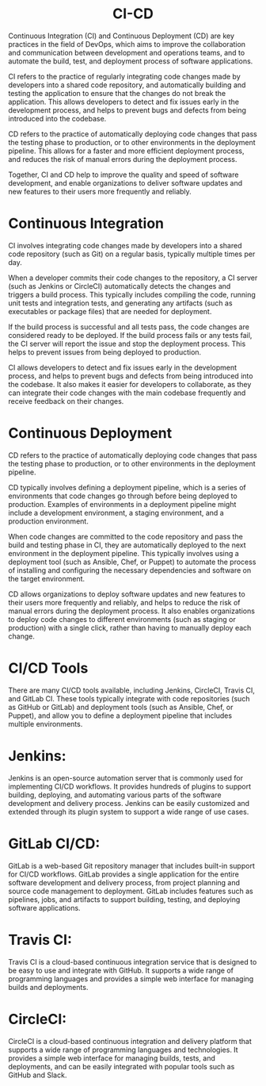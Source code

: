 <h1 align="center"> CI-CD </h1>

Continuous Integration (CI) and Continuous Deployment (CD) are key practices in the field of DevOps, which aims to improve the collaboration and communication between development and operations teams, and to automate the build, test, and deployment process of software applications.

CI refers to the practice of regularly integrating code changes made by developers into a shared code repository, and automatically building and testing the application to ensure that the changes do not break the application. This allows developers to detect and fix issues early in the development process, and helps to prevent bugs and defects from being introduced into the codebase.

CD refers to the practice of automatically deploying code changes that pass the testing phase to production, or to other environments in the deployment pipeline. This allows for a faster and more efficient deployment process, and reduces the risk of manual errors during the deployment process.

Together, CI and CD help to improve the quality and speed of software development, and enable organizations to deliver software updates and new features to their users more frequently and reliably.

# Continuous Integration

CI involves integrating code changes made by developers into a shared code repository (such as Git) on a regular basis, typically multiple times per day.

When a developer commits their code changes to the repository, a CI server (such as Jenkins or CircleCI) automatically detects the changes and triggers a build process. This typically includes compiling the code, running unit tests and integration tests, and generating any artifacts (such as executables or package files) that are needed for deployment.

If the build process is successful and all tests pass, the code changes are considered ready to be deployed. If the build process fails or any tests fail, the CI server will report the issue and stop the deployment process. This helps to prevent issues from being deployed to production.

CI allows developers to detect and fix issues early in the development process, and helps to prevent bugs and defects from being introduced into the codebase. It also makes it easier for developers to collaborate, as they can integrate their code changes with the main codebase frequently and receive feedback on their changes.

# Continuous Deployment

CD refers to the practice of automatically deploying code changes that pass the testing phase to production, or to other environments in the deployment pipeline.

CD typically involves defining a deployment pipeline, which is a series of environments that code changes go through before being deployed to production. Examples of environments in a deployment pipeline might include a development environment, a staging environment, and a production environment.

When code changes are committed to the code repository and pass the build and testing phase in CI, they are automatically deployed to the next environment in the deployment pipeline. This typically involves using a deployment tool (such as Ansible, Chef, or Puppet) to automate the process of installing and configuring the necessary dependencies and software on the target environment.

CD allows organizations to deploy software updates and new features to their users more frequently and reliably, and helps to reduce the risk of manual errors during the deployment process. It also enables organizations to deploy code changes to different environments (such as staging or production) with a single click, rather than having to manually deploy each change.

# CI/CD Tools

There are many CI/CD tools available, including Jenkins, CircleCI, Travis CI, and GitLab CI. These tools typically integrate with code repositories (such as GitHub or GitLab) and deployment tools (such as Ansible, Chef, or Puppet), and allow you to define a deployment pipeline that includes multiple environments.

# Jenkins: 

Jenkins is an open-source automation server that is commonly used for implementing CI/CD workflows. It provides hundreds of plugins to support building, deploying, and automating various parts of the software development and delivery process. Jenkins can be easily customized and extended through its plugin system to support a wide range of use cases.

# GitLab CI/CD:

GitLab is a web-based Git repository manager that includes built-in support for CI/CD workflows. GitLab provides a single application for the entire software development and delivery process, from project planning and source code management to deployment. GitLab includes features such as pipelines, jobs, and artifacts to support building, testing, and deploying software applications.

# Travis CI:

Travis CI is a cloud-based continuous integration service that is designed to be easy to use and integrate with GitHub. It supports a wide range of programming languages and provides a simple web interface for managing builds and deployments.

# CircleCI:

CircleCI is a cloud-based continuous integration and delivery platform that supports a wide range of programming languages and technologies. It provides a simple web interface for managing builds, tests, and deployments, and can be easily integrated with popular tools such as GitHub and Slack.
